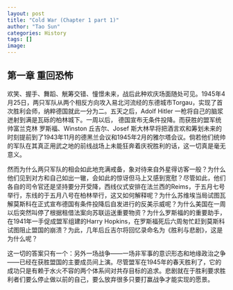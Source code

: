 ```yaml
---
layout: post
title: "Cold War (Chapter 1 part 1)"
author: "Tao Sun"
categories: History
tags: []
image:
---
```


## 第一章  重回恐怖

欢笑、握手、舞蹈、觥筹交错、憧憬未来，战后此种欢庆场面随处可见。1945年4月25日，两只军队从两个相反方向攻入易北河流经的东德城市Torgau，实现了首次胜利会师，纳粹德国就此一分为二。五天之后，Adolf Hitler 一枪将自己的脑浆迸射到满是瓦砾的柏林城下。一周以后， 德国宣布无条件投降。而获胜的盟军统帅富兰克林 罗斯福、Winston 丘吉尔、Josef 斯大林早将把酒言欢和筹划未来的时刻提前到了1943年11月的德黑兰会议和1945年2月的雅尔塔会议。倘若他们统帅的军队在其真正用武之地的前线战场上未能狂奔着庆祝胜利的话，这一切真是毫无意义。

然而为什么两只军队的相会如此地充满戒备，象对待来自外星得访客一般？为什么他们见到对方和自己如出一辙，会如此的惊讶但马上又感到宽慰？尽管如此，他们各自的司令官还是坚持要分开受降，西线仪式安排在法兰西的Reims，于五月七号举行，东线的于五月八号在柏林举行，这又如何解释呢？为什么苏维埃当局试图瓦解莫斯科在正式宣布德国有条件投降后自发进行的反美示威呢？为什么美国在一周以后突然叫停了根据租借法案向苏联运送重要物资？为什么罗斯福的的重要助手，在1941年一手促成盟军组建的Harry Hopkins，在罗斯福死后六周匆忙赶到莫斯科试图阻止盟国的崩溃？为此，几年后丘吉尔将回忆录命名为《胜利与悲剧》，这是为什么呢？

这一切的答案只有一个：另外一场战争——一场非军事的意识形态和地缘政治之争——已经在获胜盟国的主要成员间上演。尽管盟军在1945年的春天胜利了，它的成功只是有赖于水火不容的两个体系间对共存目标的追求。悲剧就在于胜利要求胜利者们要么停止做以前的自己，要么放弃很多只要打赢战争才能实现的愿景。